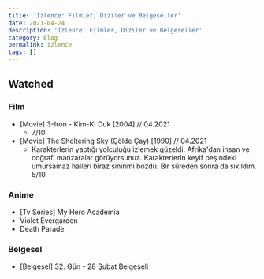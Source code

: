 ```yaml
---
title: 'İzlence: Filmler, Diziler ve Belgeseller'
date: 2021-04-24
description: 'İzlence: Filmler, Diziler ve Belgeseller'
category: Blog
permalink: izlence
tags: []
---
```


## Watched


### Film
* [Movie] 3-Iron - Kim-Ki Duk [2004] // 04.2021
  * 7/10
* [Movie] The Sheltering Sky (Çölde Çay) [1990] // 04.2021
  * Karakterlerin yaptığı yolculuğu izlemek güzeldi. Afrika'dan insan ve coğrafi manzaralar görüyorsunuz. Karakterlerin keyif peşindeki umursamaz halleri biraz sinirimi bozdu. Bir süreden sonra da sıkıldım. 5/10. 

### Anime
* [Tv Series] My Hero Academia
* Violet Evergarden
* Death Parade


### Belgesel
* [Belgesel] 32. Gün - 28 Şubat Belgeseli

